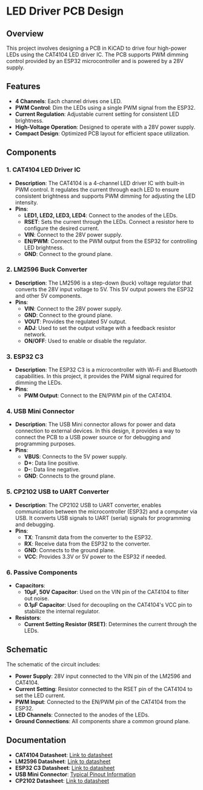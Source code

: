 # LED Driver PCB Design

## Overview

This project involves designing a PCB in KiCAD to drive four high-power LEDs using the CAT4104 LED driver IC. The PCB supports PWM dimming control provided by an ESP32 microcontroller and is powered by a 28V supply.

## Features

- **4 Channels**: Each channel drives one LED.
- **PWM Control**: Dim the LEDs using a single PWM signal from the ESP32.
- **Current Regulation**: Adjustable current setting for consistent LED brightness.
- **High-Voltage Operation**: Designed to operate with a 28V power supply.
- **Compact Design**: Optimized PCB layout for efficient space utilization.

## Components

### 1. **CAT4104 LED Driver IC**

- **Description**: The CAT4104 is a 4-channel LED driver IC with built-in PWM control. It regulates the current through each LED to ensure consistent brightness and supports PWM dimming for adjusting the LED intensity.
- **Pins**:
  - **LED1, LED2, LED3, LED4**: Connect to the anodes of the LEDs.
  - **RSET**: Sets the current through the LEDs. Connect a resistor here to configure the desired current.
  - **VIN**: Connect to the 28V power supply.
  - **EN/PWM**: Connect to the PWM output from the ESP32 for controlling LED brightness.
  - **GND**: Connect to the ground plane.

### 2. **LM2596 Buck Converter**

- **Description**: The LM2596 is a step-down (buck) voltage regulator that converts the 28V input voltage to 5V. This 5V output powers the ESP32 and other 5V components.
- **Pins**:
  - **VIN**: Connect to the 28V power supply.
  - **GND**: Connect to the ground plane.
  - **VOUT**: Provides the regulated 5V output.
  - **ADJ**: Used to set the output voltage with a feedback resistor network.
  - **ON/OFF**: Used to enable or disable the regulator.

### 3. **ESP32 C3**

- **Description**: The ESP32 C3 is a microcontroller with Wi-Fi and Bluetooth capabilities. In this project, it provides the PWM signal required for dimming the LEDs.
- **Pins**:
  - **PWM Output**: Connect to the EN/PWM pin of the CAT4104.

### 4. **USB Mini Connector**

- **Description**: The USB Mini connector allows for power and data connection to external devices. In this design, it provides a way to connect the PCB to a USB power source or for debugging and programming purposes.
- **Pins**:
  - **VBUS**: Connects to the 5V power supply.
  - **D+**: Data line positive.
  - **D-**: Data line negative.
  - **GND**: Connects to the ground plane.

### 5. **CP2102 USB to UART Converter**

- **Description**: The CP2102 USB to UART converter, enables communication between the microcontroller (ESP32) and a computer via USB. It converts USB signals to UART (serial) signals for programming and debugging.
- **Pins**:
  - **TX**: Transmit data from the converter to the ESP32.
  - **RX**: Receive data from the ESP32 to the converter.
  - **GND**: Connects to the ground plane.
  - **VCC**: Provides 3.3V or 5V power to the ESP32 if needed.

### 6. **Passive Components**

- **Capacitors**:
  - **10µF, 50V Capacitor**: Used on the VIN pin of the CAT4104 to filter out noise.
  - **0.1µF Capacitor**: Used for decoupling on the CAT4104's VCC pin to stabilize the internal regulator.
- **Resistors**:
  - **Current Setting Resistor (RSET)**: Determines the current through the LEDs.

## Schematic

The schematic of the circuit includes:

- **Power Supply**: 28V input connected to the VIN pin of the LM2596 and CAT4104.
- **Current Setting**: Resistor connected to the RSET pin of the CAT4104 to set the LED current.
- **PWM Input**: Connected to the EN/PWM pin of the CAT4104 from the ESP32.
- **LED Channels**: Connected to the anodes of the LEDs.
- **Ground Connections**: All components share a common ground plane.

## Documentation

- **CAT4104 Datasheet**: [Link to datasheet](https://www.onsemi.com/pub/Collateral/CAT4104-D.PDF)
- **LM2596 Datasheet**: [Link to datasheet](https://www.ti.com/lit/ds/symlink/lm2596.pdf)
- **ESP32 C3 Datasheet**: [Link to datasheet](https://www.espressif.com/en/support/download/documents?category=esp32&field=esp32-c3)
- **USB Mini Connector**: [Typical Pinout Information](https://en.wikipedia.org/wiki/USB#Mini-USB)
- **CP2102 Datasheet**: [Link to datasheet](https://www.silabs.com/documents/public/data-sheets/cp2102.pdf)
